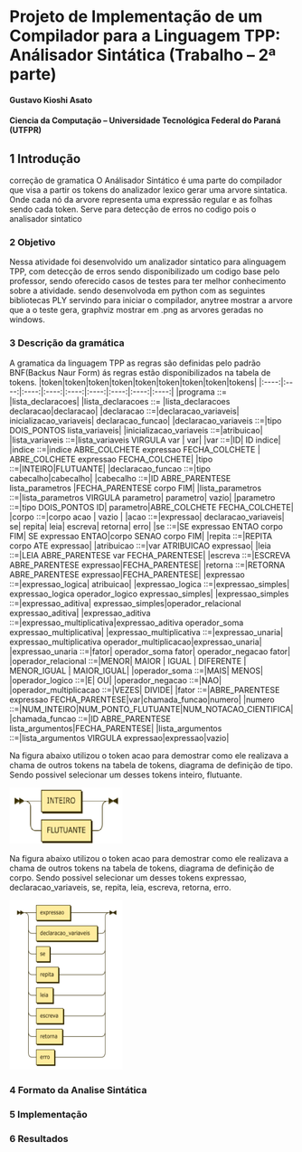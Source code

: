 # Projeto de Implementação de um Compilador para a Linguagem TPP: Análisador Sintática (Trabalho – 2ª parte)
#### Gustavo Kioshi Asato
#### Ciencia da Computação – Universidade Tecnológica Federal do Paraná (UTFPR)
## 1 Introdução
correção de gramatica
O Análisador Sintático é uma parte do compilador que visa a partir os tokens do analizador lexico gerar uma arvore sintatica. Onde cada nó da arvore representa uma expressão regular e as folhas sendo cada token. Serve  para detecção de erros no codigo pois o analisador sintatico 
### 2 Objetivo
Nessa atividade foi desenvolvido um analizador sintatico para alinguagem TPP, com detecção de erros sendo disponibilizado um codigo base pelo professor, sendo oferecido casos de testes para ter melhor conhecimento sobre a atividade. sendo desenvolvoda em python com as seguintes bibliotecas PLY servindo para iniciar o compilador, anytree mostrar a arvore que a o teste gera, graphviz mostrar em .png as arvores geradas no windows.
### 3 Descrição da gramática
A gramatica da linguagem TPP as regras são definidas pelo padrão BNF(Backus Naur Form) ás regras estão disponibilizados na tabela de tokens.
|token|token|token|token|token|token|token|token|tokens|
|:----:|:----:|:----:|:----:|:----:|:----:|:----:|:----:|:----:|
|programa ::= |lista_declaracoes|
|lista_declaracoes ::= |lista_declaracoes declaracao|declaracao|
|declaracao ::=|declaracao_variaveis| inicializacao_variaveis| declaracao_funcao|
|declaracao_variaveis ::=|tipo DOIS_PONTOS lista_variaveis|
|inicializacao_variaveis ::=|atribuicao|
|lista_variaveis ::=|lista_variaveis VIRGULA var | var|
|var ::=|ID| ID indice|
|indice ::=|indice ABRE_COLCHETE expressao FECHA_COLCHETE | ABRE_COLCHETE expressao FECHA_COLCHETE|
|tipo ::=|INTEIRO|FLUTUANTE|
|declaracao_funcao ::=|tipo cabecalho|cabecalho|
|cabecalho ::=|ID ABRE_PARENTESE lista_parametros |FECHA_PARENTESE corpo FIM|
|lista_parametros ::=|lista_parametros VIRGULA parametro| parametro| vazio|
|parametro ::=|tipo DOIS_PONTOS ID|  parametro|ABRE_COLCHETE FECHA_COLCHETE|
|corpo ::=|corpo acao | vazio |
|acao ::=|expressao| declaracao_variaveis| se| repita| leia| escreva| retorna| erro|
|se ::=|SE expressao ENTAO corpo FIM| SE expressao ENTAO|corpo SENAO corpo FIM|
|repita ::=|REPITA corpo ATE expressao|
|atribuicao ::=|var ATRIBUICAO expressao|
|leia ::=|LEIA ABRE_PARENTESE var FECHA_PARENTESE|
|escreva ::=|ESCREVA ABRE_PARENTESE expressao|FECHA_PARENTESE|
|retorna ::=|RETORNA ABRE_PARENTESE expressao|FECHA_PARENTESE|
|expressao ::=|expressao_logica| atribuicao|
|expressao_logica ::=|expressao_simples| expressao_logica operador_logico expressao_simples|
|expressao_simples ::=|expressao_aditiva| expressao_simples|operador_relacional expressao_aditiva|
|expressao_aditiva ::=|expressao_multiplicativa|expressao_aditiva operador_soma expressao_multiplicativa|
|expressao_multiplicativa ::=|expressao_unaria| expressao_multiplicativa operador_multiplicacao|expressao_unaria|
|expressao_unaria ::=|fator| operador_soma fator| operador_negacao fator|
|operador_relacional ::=|MENOR| MAIOR | IGUAL | DIFERENTE | MENOR_IGUAL | MAIOR_IGUAL|
|operador_soma ::=|MAIS| MENOS|
|operador_logico ::=|E| OU|
|operador_negacao ::=|NAO|
|operador_multiplicacao ::=|VEZES| DIVIDE|
|fator ::=|ABRE_PARENTESE expressao FECHA_PARENTESE|var|chamada_funcao|numero|
|numero ::=|NUM_INTEIRO|NUM_PONTO_FLUTUANTE|NUM_NOTACAO_CIENTIFICA|
|chamada_funcao ::=|ID ABRE_PARENTESE lista_argumentos|FECHA_PARENTESE|
|lista_argumentos  ::=|lista_argumentos VIRGULA expressao|expressao|vazio|

Na figura abaixo utilizou o token acao para demostrar como ele realizava a chama de outros tokens na tabela de tokens, diagrama de definição de tipo. Sendo possivel selecionar um desses tokens inteiro, flutuante.

<img src="tipo.png" style="height: 100px; width:200px;"/>


Na figura abaixo utilizou o token acao para demostrar como ele realizava a chama de outros tokens na tabela de tokens, diagrama de definição de corpo. Sendo possivel selecionar um desses tokens expressao, declaracao_variaveis, se, repita, leia, escreva, retorna, erro.

<img src="acao.png" style="height: 300px; width:200px;"/>

### 4 Formato da Analise Sintática
### 5 Implementação
### 6 Resultados
